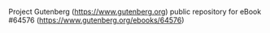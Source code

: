 Project Gutenberg (https://www.gutenberg.org) public repository for
eBook #64576 (https://www.gutenberg.org/ebooks/64576)

